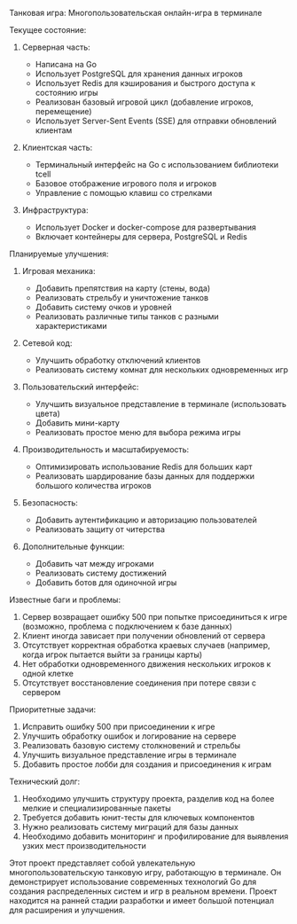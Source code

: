 Танковая игра: Многопользовательская онлайн-игра в терминале

Текущее состояние:
1. Серверная часть:
   - Написана на Go
   - Использует PostgreSQL для хранения данных игроков
   - Использует Redis для кэширования и быстрого доступа к состоянию игры
   - Реализован базовый игровой цикл (добавление игроков, перемещение)
   - Использует Server-Sent Events (SSE) для отправки обновлений клиентам

2. Клиентская часть:
   - Терминальный интерфейс на Go с использованием библиотеки tcell
   - Базовое отображение игрового поля и игроков
   - Управление с помощью клавиш со стрелками

3. Инфраструктура:
   - Использует Docker и docker-compose для развертывания
   - Включает контейнеры для сервера, PostgreSQL и Redis

Планируемые улучшения:
1. Игровая механика:
   - Добавить препятствия на карту (стены, вода)
   - Реализовать стрельбу и уничтожение танков
   - Добавить систему очков и уровней
   - Реализовать различные типы танков с разными характеристиками

2. Сетевой код:
   - Улучшить обработку отключений клиентов
   - Реализовать систему комнат для нескольких одновременных игр

3. Пользовательский интерфейс:
   - Улучшить визуальное представление в терминале (использовать цвета)
   - Добавить мини-карту
   - Реализовать простое меню для выбора режима игры

4. Производительность и масштабируемость:
   - Оптимизировать использование Redis для больших карт
   - Реализовать шардирование базы данных для поддержки большого количества игроков

5. Безопасность:
   - Добавить аутентификацию и авторизацию пользователей
   - Реализовать защиту от читерства

6. Дополнительные функции:
   - Добавить чат между игроками
   - Реализовать систему достижений
   - Добавить ботов для одиночной игры

Известные баги и проблемы:
1. Сервер возвращает ошибку 500 при попытке присоединиться к игре (возможно, проблема с подключением к базе данных)
2. Клиент иногда зависает при получении обновлений от сервера
3. Отсутствует корректная обработка краевых случаев (например, когда игрок пытается выйти за границы карты)
4. Нет обработки одновременного движения нескольких игроков к одной клетке
5. Отсутствует восстановление соединения при потере связи с сервером

Приоритетные задачи:
1. Исправить ошибку 500 при присоединении к игре
2. Улучшить обработку ошибок и логирование на сервере
3. Реализовать базовую систему столкновений и стрельбы
4. Улучшить визуальное представление игры в терминале
5. Добавить простое лобби для создания и присоединения к играм

Технический долг:
1. Необходимо улучшить структуру проекта, разделив код на более мелкие и специализированные пакеты
2. Требуется добавить юнит-тесты для ключевых компонентов
3. Нужно реализовать систему миграций для базы данных
4. Необходимо добавить мониторинг и профилирование для выявления узких мест производительности

Этот проект представляет собой увлекательную многопользовательскую танковую игру, работающую в терминале. Он демонстрирует использование современных технологий Go для создания распределенных систем и игр в реальном времени. Проект находится на ранней стадии разработки и имеет большой потенциал для расширения и улучшения.